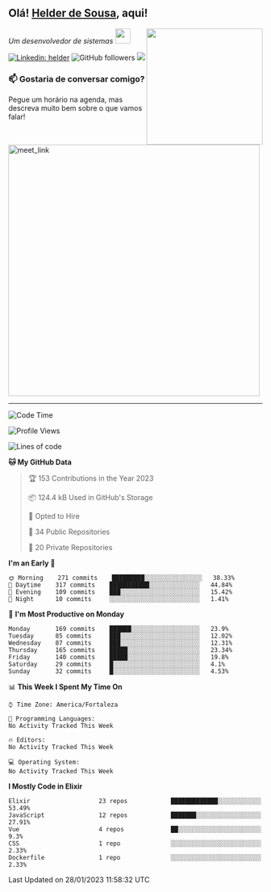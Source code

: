 <h2>Olá! <u>Helder de Sousa</u>, aqui!</h2>
<img align='right' src="https://media.giphy.com/media/M9gbBd9nbDrOTu1Mqx/giphy.gif" width="230">
<p><em>Um desenvolvedor de sistemas
</a><img src="https://media.giphy.com/media/WUlplcMpOCEmTGBtBW/giphy.gif" width="30">
</em></p>

[![Linkedin: helder](https://img.shields.io/badge/-helder-blue?style=flat-square&logo=Linkedin&logoColor=white&link=https://www.linkedin.com/in/helder-de-sousa)]([https://www.linkedin.com/in/anmol098/](https://www.linkedin.com/in/helder-de-sousa))
![GitHub followers](https://img.shields.io/github/followers/anmol098?label=Follow&style=social)
![](https://visitor-badge.glitch.me/badge?page_id=anmol098.anmol098)

### 📫 Gostaria de conversar comigo?

Pegue um horário na agenda, mas descreva muito bem sobre o que vamos falar!

<a href="https://calendly.com/andridus/30min" target="_blank"><img width="498" alt="meet_link" src="https://user-images.githubusercontent.com/15426564/144297439-f530f383-e73e-41e0-9914-a9b7d3f432e5.png"></a>

---
<!--START_SECTION:waka-->
![Code Time](http://img.shields.io/badge/Code%20Time-3%20hrs%2050%20mins-blue)

![Profile Views](http://img.shields.io/badge/Profile%20Views-2-blue)

![Lines of code](https://img.shields.io/badge/From%20Hello%20World%20I%27ve%20Written-719%20Thousand%20lines%20of%20code-blue)

**🐱 My GitHub Data** 

> 🏆 153 Contributions in the Year 2023
 > 
> 📦 124.4 kB Used in GitHub's Storage 
 > 
> 💼 Opted to Hire
 > 
> 📜 34 Public Repositories 
 > 
> 🔑 20 Private Repositories  
 > 
**I'm an Early 🐤** 

```text
🌞 Morning    271 commits    █████████░░░░░░░░░░░░░░░░   38.33% 
🌆 Daytime    317 commits    ███████████░░░░░░░░░░░░░░   44.84% 
🌃 Evening    109 commits    ███░░░░░░░░░░░░░░░░░░░░░░   15.42% 
🌙 Night      10 commits     ░░░░░░░░░░░░░░░░░░░░░░░░░   1.41%

```
📅 **I'm Most Productive on Monday** 

```text
Monday       169 commits    ██████░░░░░░░░░░░░░░░░░░░   23.9% 
Tuesday      85 commits     ███░░░░░░░░░░░░░░░░░░░░░░   12.02% 
Wednesday    87 commits     ███░░░░░░░░░░░░░░░░░░░░░░   12.31% 
Thursday     165 commits    █████░░░░░░░░░░░░░░░░░░░░   23.34% 
Friday       140 commits    █████░░░░░░░░░░░░░░░░░░░░   19.8% 
Saturday     29 commits     █░░░░░░░░░░░░░░░░░░░░░░░░   4.1% 
Sunday       32 commits     █░░░░░░░░░░░░░░░░░░░░░░░░   4.53%

```


📊 **This Week I Spent My Time On** 

```text
⌚︎ Time Zone: America/Fortaleza

💬 Programming Languages: 
No Activity Tracked This Week

🔥 Editors: 
No Activity Tracked This Week

💻 Operating System: 
No Activity Tracked This Week

```

**I Mostly Code in Elixir** 

```text
Elixir                   23 repos            █████████████░░░░░░░░░░░░   53.49% 
JavaScript               12 repos            ███████░░░░░░░░░░░░░░░░░░   27.91% 
Vue                      4 repos             ██░░░░░░░░░░░░░░░░░░░░░░░   9.3% 
CSS                      1 repo              ░░░░░░░░░░░░░░░░░░░░░░░░░   2.33% 
Dockerfile               1 repo              ░░░░░░░░░░░░░░░░░░░░░░░░░   2.33%

```



 Last Updated on 28/01/2023 11:58:32 UTC
<!--END_SECTION:waka-->